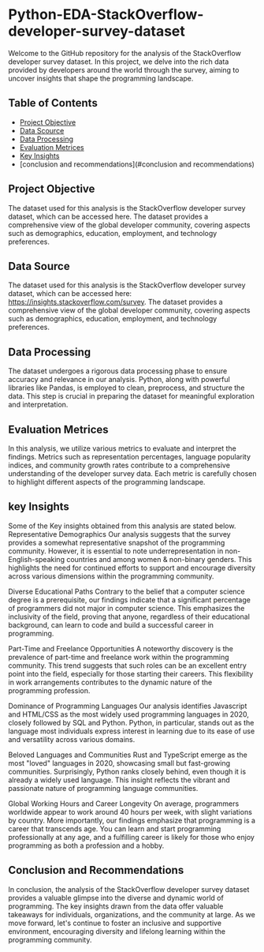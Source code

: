 # Python-EDA-StackOverflow-developer-survey-dataset
Welcome to the GitHub repository for the analysis of the StackOverflow developer survey dataset. In this project, we delve into the rich data provided by developers around the world through the survey, aiming to uncover insights that shape the programming landscape.

## Table of Contents
- [Project Objective](#Project-objective)
- [Data Scource](#data-source)
- [Data Processing](#data-processing)
- [Evaluation Metrices](#evaluation-metrices)
- [Key Insights](#key-insights)
- [conclusion and recommendations](#conclusion and recommendations)

## Project Objective
The dataset used for this analysis is the StackOverflow developer survey dataset, which can be accessed here. The dataset provides a comprehensive view of the global developer community, covering aspects such as demographics, education, employment, and technology preferences.

## Data Source
The dataset used for this analysis is the StackOverflow developer survey dataset, which can be accessed here: https://insights.stackoverflow.com/survey. The dataset provides a comprehensive view of the global developer community, covering aspects such as demographics, education, employment, and technology preferences.

## Data Processing
The dataset undergoes a rigorous data processing phase to ensure accuracy and relevance in our analysis. Python, along with powerful libraries like Pandas, is employed to clean, preprocess, and structure the data. This step is crucial in preparing the dataset for meaningful exploration and interpretation.

## Evaluation Metrices
In this analysis, we utilize various metrics to evaluate and interpret the findings. Metrics such as representation percentages, language popularity indices, and community growth rates contribute to a comprehensive understanding of the developer survey data. Each metric is carefully chosen to highlight different aspects of the programming landscape.

## key Insights
Some of the Key insights obtained from this analysis are stated below.
Representative Demographics
Our analysis suggests that the survey provides a somewhat representative snapshot of the programming community. However, it is essential to note underrepresentation in non-English-speaking countries and among women & non-binary genders. This highlights the need for continued efforts to support and encourage diversity across various dimensions within the programming community.

Diverse Educational Paths
Contrary to the belief that a computer science degree is a prerequisite, our findings indicate that a significant percentage of programmers did not major in computer science. This emphasizes the inclusivity of the field, proving that anyone, regardless of their educational background, can learn to code and build a successful career in programming.

Part-Time and Freelance Opportunities
A noteworthy discovery is the prevalence of part-time and freelance work within the programming community. This trend suggests that such roles can be an excellent entry point into the field, especially for those starting their careers. This flexibility in work arrangements contributes to the dynamic nature of the programming profession.

Dominance of Programming Languages
Our analysis identifies Javascript and HTML/CSS as the most widely used programming languages in 2020, closely followed by SQL and Python. Python, in particular, stands out as the language most individuals express interest in learning due to its ease of use and versatility across various domains.

Beloved Languages and Communities
Rust and TypeScript emerge as the most "loved" languages in 2020, showcasing small but fast-growing communities. Surprisingly, Python ranks closely behind, even though it is already a widely used language. This insight reflects the vibrant and passionate nature of programming language communities.

Global Working Hours and Career Longevity
On average, programmers worldwide appear to work around 40 hours per week, with slight variations by country. More importantly, our findings emphasize that programming is a career that transcends age. You can learn and start programming professionally at any age, and a fulfilling career is likely for those who enjoy programming as both a profession and a hobby.

## Conclusion and Recommendations
In conclusion, the analysis of the StackOverflow developer survey dataset provides a valuable glimpse into the diverse and dynamic world of programming. The key insights drawn from the data offer valuable takeaways for individuals, organizations, and the community at large. As we move forward, let's continue to foster an inclusive and supportive environment, encouraging diversity and lifelong learning within the programming community.
